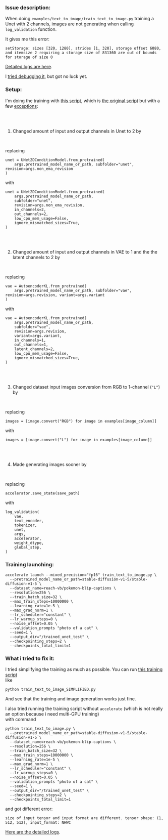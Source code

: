 ### Issue description:

When doing `examples/text_to_image/train_text_to_image.py` training a Unet with 2 channels, images are not generating when calling `log_validation` function.

It gives me this error:
```
setStorage: sizes [320, 1280], strides [1, 320], storage offset 6080, and itemsize 2 requiring a storage size of 831360 are out of bounds for storage of size 0
```
[Detailed logs are here](https://github.com/kopyl/debug-unet-sampling-diffusers/blob/main/detailed-logs/running-without-accelerate.log).

I [tried debugging it](https://github.com/kopyl/debug-unet-sampling-diffusers/tree/main?tab=readme-ov-file#what-i-tried-to-fix-it), but got no luck yet.

### Setup:

I'm doing the training with [this script](https://github.com/kopyl/debug-unet-sampling-diffusers/blob/dfcec07bdec57abc442bb7bc86134eb91ebe05cc/train_text_to_image.py), which is [the original script](https://github.com/huggingface/diffusers/blob/1b202c5730631417000585e3639539cefc79cbd7/examples/text_to_image/train_text_to_image.py) but with a few [exceptions](https://github.com/kopyl/debug-unet-sampling-diffusers/pull/1/commits/e8c3fbf359924d460aa1d304b0daa3320ffb0a75):

<br />
<br />

1. Changed amount of input and output channels in Unet to 2 by

<br />

replacing

```
unet = UNet2DConditionModel.from_pretrained(
    args.pretrained_model_name_or_path, subfolder="unet", revision=args.non_ema_revision
)
```
with
```
unet = UNet2DConditionModel.from_pretrained(
    args.pretrained_model_name_or_path,
    subfolder="unet",
    revision=args.non_ema_revision,
    in_channels=2,
    out_channels=2,
    low_cpu_mem_usage=False,
    ignore_mismatched_sizes=True,
)
```
<br />
<br />

2. Changed amount of input and output channels in VAE to 1 and the the latent channels to 2 by

<br />

replacing

```
vae = AutoencoderKL.from_pretrained(
    args.pretrained_model_name_or_path, subfolder="vae", revision=args.revision, variant=args.variant
)
```
with
```
vae = AutoencoderKL.from_pretrained(
    args.pretrained_model_name_or_path,
    subfolder="vae",
    revision=args.revision,
    variant=args.variant,
    in_channels=1,
    out_channels=1,
    latent_channels=2,
    low_cpu_mem_usage=False,
    ignore_mismatched_sizes=True,
)
```
<br />
<br />

3. Changed dataset input images conversion from RGB to 1-channel (`"L"`) by

<br />

replacing

```
images = [image.convert("RGB") for image in examples[image_column]]
```
with
```
images = [image.convert("L") for image in examples[image_column]]
```
<br />
<br />

4. Made generating images sooner by

<br />

replacing

```
accelerator.save_state(save_path)
```
with
```
log_validation(
    vae,
    text_encoder,
    tokenizer,
    unet,
    args,
    accelerator,
    weight_dtype,
    global_step,
)
```


### Training launching:
```
accelerate launch --mixed_precision="fp16" train_text_to_image.py \
  --pretrained_model_name_or_path=stable-diffusion-v1-5/stable-diffusion-v1-5 \
  --dataset_name=reach-vb/pokemon-blip-captions \
  --resolution=256 \
  --train_batch_size=32 \
  --max_train_steps=10000000 \
  --learning_rate=1e-5 \
  --max_grad_norm=1 \
  --lr_scheduler="constant" \
  --lr_warmup_steps=0 \
  --noise_offset=0.05 \
  --validation_prompts "photo of a cat" \
  --seed=1 \
  --output_dir="/trained_unet_test" \
  --checkpointing_steps=2 \
  --checkpoints_total_limit=1
```

### What i tried to fix it:

I tried simplifying the training as much as possible.
You can run [this training script](https://github.com/kopyl/debug-unet-sampling-diffusers/blob/6bbb493a905f801942551cb9bcaff3a05910a5e5/train_text_to_image_SIMPLIFIED.py)
<br />
like

```
python train_text_to_image_SIMPLIFIED.py
```

And see that the training and image generation works just fine.

I also tried running the training script without `accelerate` (which is not really an option because i need multi-GPU training)
<br />
with command
```
python train_text_to_image.py \
  --pretrained_model_name_or_path=stable-diffusion-v1-5/stable-diffusion-v1-5 \
  --dataset_name=reach-vb/pokemon-blip-captions \
  --resolution=256 \
  --train_batch_size=32 \
  --max_train_steps=10000000 \
  --learning_rate=1e-5 \
  --max_grad_norm=1 \
  --lr_scheduler="constant" \
  --lr_warmup_steps=0 \
  --noise_offset=0.05 \
  --validation_prompts "photo of a cat" \
  --seed=1 \
  --output_dir="/trained_unet_test" \
  --checkpointing_steps=2 \
  --checkpoints_total_limit=1
```
and got different error:
```
size of input tensor and input format are different. tensor shape: (1, 512, 512), input_format: NHWC
```
[Here are the detailed logs](https://github.com/kopyl/debug-unet-sampling-diffusers/blob/7ccf860ce0f736829865f46bb681be8f7c047914/detailed-logs/running-without-accelerate.log).